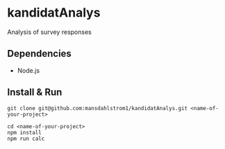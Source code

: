 # kandidatAnalys
Analysis of survey responses

## Dependencies
- Node.js

## Install & Run

```
git clone git@github.com:mansdahlstrom1/kandidatAnalys.git <name-of-your-project>

cd <name-of-your-project>
npm install
npm run calc
```
